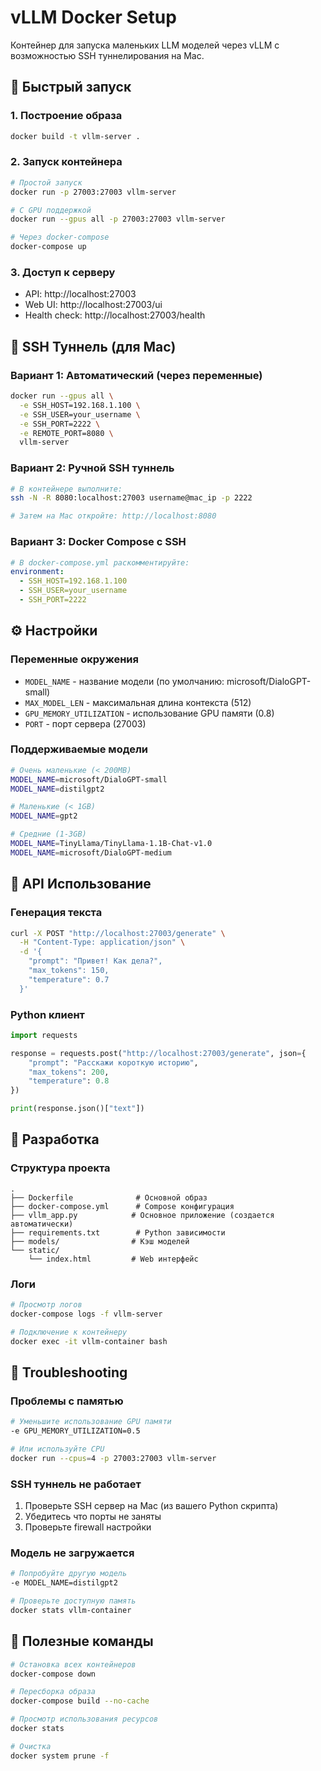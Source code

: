 # vLLM Docker Setup

Контейнер для запуска маленьких LLM моделей через vLLM с возможностью SSH туннелирования на Mac.

## 🚀 Быстрый запуск

### 1. Построение образа
```bash
docker build -t vllm-server .
```

### 2. Запуск контейнера
```bash
# Простой запуск
docker run -p 27003:27003 vllm-server

# С GPU поддержкой
docker run --gpus all -p 27003:27003 vllm-server

# Через docker-compose
docker-compose up
```

### 3. Доступ к серверу
- API: http://localhost:27003
- Web UI: http://localhost:27003/ui
- Health check: http://localhost:27003/health

## 🔗 SSH Туннель (для Mac)

### Вариант 1: Автоматический (через переменные)
```bash
docker run --gpus all \
  -e SSH_HOST=192.168.1.100 \
  -e SSH_USER=your_username \
  -e SSH_PORT=2222 \
  -e REMOTE_PORT=8080 \
  vllm-server
```

### Вариант 2: Ручной SSH туннель
```bash
# В контейнере выполните:
ssh -N -R 8080:localhost:27003 username@mac_ip -p 2222

# Затем на Mac откройте: http://localhost:8080
```

### Вариант 3: Docker Compose с SSH
```yaml
# В docker-compose.yml раскомментируйте:
environment:
  - SSH_HOST=192.168.1.100
  - SSH_USER=your_username
  - SSH_PORT=2222
```

## ⚙️ Настройки

### Переменные окружения
- `MODEL_NAME` - название модели (по умолчанию: microsoft/DialoGPT-small)
- `MAX_MODEL_LEN` - максимальная длина контекста (512)
- `GPU_MEMORY_UTILIZATION` - использование GPU памяти (0.8)
- `PORT` - порт сервера (27003)

### Поддерживаемые модели
```bash
# Очень маленькие (< 200MB)
MODEL_NAME=microsoft/DialoGPT-small
MODEL_NAME=distilgpt2

# Маленькие (< 1GB)  
MODEL_NAME=gpt2

# Средние (1-3GB)
MODEL_NAME=TinyLlama/TinyLlama-1.1B-Chat-v1.0
MODEL_NAME=microsoft/DialoGPT-medium
```

## 📡 API Использование

### Генерация текста
```bash
curl -X POST "http://localhost:27003/generate" \
  -H "Content-Type: application/json" \
  -d '{
    "prompt": "Привет! Как дела?",
    "max_tokens": 150,
    "temperature": 0.7
  }'
```

### Python клиент
```python
import requests

response = requests.post("http://localhost:27003/generate", json={
    "prompt": "Расскажи короткую историю",
    "max_tokens": 200,
    "temperature": 0.8
})

print(response.json()["text"])
```

## 🔧 Разработка

### Структура проекта
```
.
├── Dockerfile              # Основной образ
├── docker-compose.yml      # Compose конфигурация  
├── vllm_app.py            # Основное приложение (создается автоматически)
├── requirements.txt        # Python зависимости
├── models/                # Кэш моделей
└── static/
    └── index.html         # Web интерфейс
```

### Логи
```bash
# Просмотр логов
docker-compose logs -f vllm-server

# Подключение к контейнеру
docker exec -it vllm-container bash
```

## 🐛 Troubleshooting

### Проблемы с памятью
```bash
# Уменьшите использование GPU памяти
-e GPU_MEMORY_UTILIZATION=0.5

# Или используйте CPU
docker run --cpus=4 -p 27003:27003 vllm-server
```

### SSH туннель не работает
1. Проверьте SSH сервер на Mac (из вашего Python скрипта)
2. Убедитесь что порты не заняты
3. Проверьте firewall настройки

### Модель не загружается
```bash
# Попробуйте другую модель
-e MODEL_NAME=distilgpt2

# Проверьте доступную память
docker stats vllm-container
```

## 📝 Полезные команды

```bash
# Остановка всех контейнеров
docker-compose down

# Пересборка образа
docker-compose build --no-cache

# Просмотр использования ресурсов
docker stats

# Очистка
docker system prune -f
```